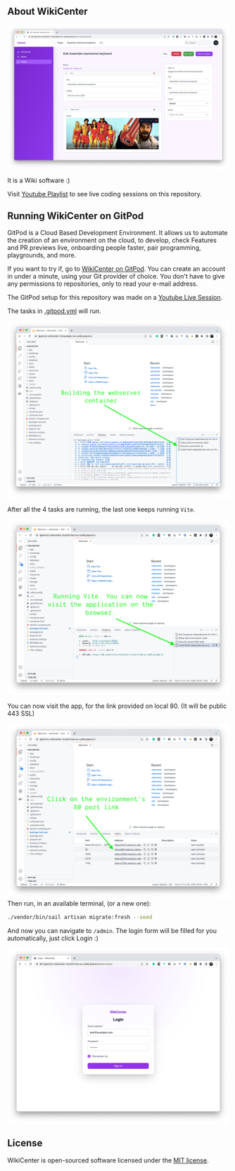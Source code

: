 ## About WikiCenter

![Intro 1](./docs/images/intro-1.png)


It is a Wiki software :)

Visit [Youtube Playlist](https://www.youtube.com/watch?v=aRI9-DzXOkI&list=PL2Njk5tK9lmuM5Oac06vxILXJvoYS3Qrs) to 
see live coding sessions on this repository.

## Running WikiCenter on GitPod

GitPod is a Cloud Based Development Environment. It allows us to automate the creation of an environment on 
the cloud, to develop, check Features and PR previews live, onboarding people faster, pair programming, playgrounds, and more.

If you want to try if, go to [WikiCenter on GitPod](https://gitpod.io/#https://github.com/ijpatricio/wikicenter).
You can create an account in under a minute, using your Git provider of choice. You don't have to give any permissions to repositories,
only to read your e-mail address.

The GitPod setup for this repository was made on a [Youtube Live Session](https://www.youtube.com/watch?v=Ng1WW45Zlho&list=PL2Njk5tK9lmuM5Oac06vxILXJvoYS3Qrs&index=4).

The tasks in [.gitpod.yml](./.gitpod.yml) will run.

![Coding in GitPod 1](./docs/images/coding-in-gitpod-1.png)

After all the 4 tasks are running, the last one keeps running `Vite`.

![Coding in GitPod 2](./docs/images/coding-in-gitpod-2.png)

You can now visit the app, for the link provided on local 80. (It will be public 443 SSL)

![Coding in GitPod 3](./docs/images/coding-in-gitpod-3.png)
Then run, in an available terminal, (or a new one):

```bash
./vendor/bin/sail artisan migrate:fresh --seed
```

And now you can navigate to `/admin`. The login form will be filled for you automatically, just click Login :)

![Coding in GitPod 4](./docs/images/coding-in-gitpod-4.png)

## License

WikiCenter is open-sourced software licensed under the [MIT license](https://opensource.org/licenses/MIT).
